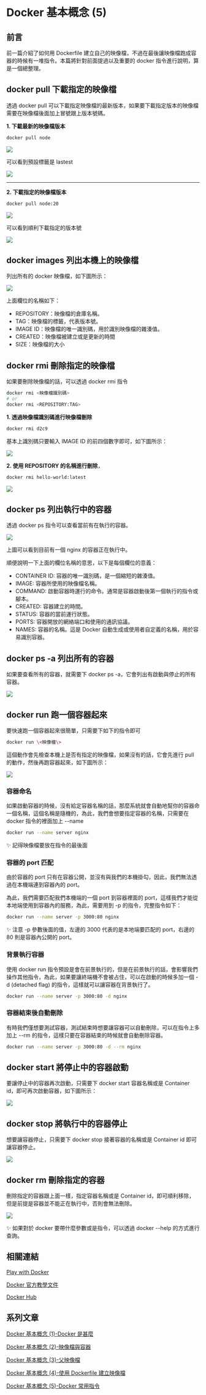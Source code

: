 # Docker 基本概念 (5)

## 前言

前一篇介紹了如何用 Dockerfile 建立自己的映像檔，不過在最後讓映像檔跑成容器的時候有一堆指令。本篇將針對前面提過以及重要的 docker 指令進行說明，算是一個總整理。

## docker pull 下載指定的映像檔
透過 docker pull 可以下載指定映像檔的最新版本，如果要下載指定版本的映像檔需要在映像檔後面加上冒號跟上版本號碼。

**1. 下載最新的映像檔版本**

```bash
docker pull node
```

![](./images/01.png)

可以看到預設標籤是 lastest

![](./images/02.png)

<hr>

**2. 下載指定的映像檔版本**
```bash
docker pull node:20
```

![](./images/03.png)

可以看到順利下載指定的版本號

![](./images/04.png)

## docker images 列出本機上的映像檔
列出所有的 docker 映像檔，如下圖所示：

![](./images/05.png)

上面欄位的名稱如下：
- REPOSITORY：映像檔的倉庫名稱。
- TAG：映像檔的標籤，代表版本號。
- IMAGE ID：映像檔的唯一識別碼，用於識別映像檔的雜湊值。
- CREATED：映像檔被建立或是更新的時間
- SIZE：映像檔的大小

## docker rmi 刪除指定的映像檔
如果要刪除映像檔的話，可以透過 docker rmi 指令

```bash
docker rmi <映像檔識別碼>
# or 
docker rmi <REPOSITORY:TAG>
```

**1. 透過映像檔識別碼進行映像檔刪除**
```bash
docker rmi d2c9
```

基本上識別碼只要輸入 IMAGE ID 的前四個數字即可，如下圖所示：

![](./images/06.png)

**2. 使用 REPOSITORY 的名稱進行刪除**，
```bash
docker rmi hello-world:latest
```

![](./images/07.png)

## docker ps 列出執行中的容器
透過 docker ps 指令可以查看當前有在執行的容器。

![](./images/08.png)

上圖可以看到目前有一個 nginx 的容器正在執行中。

順便說明一下上面的欄位名稱的意思，以下是每個欄位的意義：
- CONTAINER ID: 容器的唯一識別碼，是一個縮短的雜湊值。
- IMAGE: 容器所使用的映像檔名稱。
- COMMAND: 啟動容器時運行的命令。通常是容器啟動後第一個執行的指令或腳本。
- CREATED: 容器建立的時間。
- STATUS: 容器的當前運行狀態。
- PORTS: 容器開放的網絡端口和使用的通訊協議。
- NAMES: 容器的名稱。這是 Docker 自動生成或使用者自定義的名稱，用於容易識別容器。

## docker ps -a 列出所有的容器
如果要查看所有的容器，就需要下 docker ps -a，它會列出有啟動與停止的所有容器。

![](./images/09.png)

## docker run 跑一個容器起來
要快速跑一個容器起來很簡單，只需要下如下的指令即可
```bash
docker run \<映像檔\>
```

這個動作會先檢查本機上是否有指定的映像檔，如果沒有的話，它會先進行 pull 的動作，然後再跑容器起來，如下圖所示：

![](./images/10.png)

### 容器命名
如果啟動容器的時候，沒有給定容器名稱的話，那麼系統就會自動地幫你的容器命一個名稱，這個名稱是隨機的，為此，我們會想要指定容器的名稱，只需要在 docker 指令的裡面加上 --name

```bash
docker run --name server nginx
```

✨ 記得映像檔要放在指令的最後面

### 容器的 port 匹配
由於容器的 port 只有在容器公開，並沒有與我們的本機掛勾，因此，我們無法透過在本機端連到容器內的 port。

為此，我們需要匹配我們本機端的一個 port 到容器裡面的 port，這樣我們才能從本地端使用到容器內的服務，為此，需要用到 -p 的指令，完整指令如下：

```bash
docker run --name server -p 3000:80 nginx
```

✨ 注意 -p 參數後面的值，左邊的 3000 代表的是本地端要匹配的 port，右邊的 80 則是容器內公開的 port。

### 背景執行容器
使用 docker run 指令預設是會在前景執行的，但是在前景執行的話，會影響我們操作其他指令，為此，如果要讓終端機不會被占住，可以在啟動的時候多加一個 -d (detached flag) 的指令，這樣就可以讓容器在背景執行了。

```bash
docker run --name server -p 3000:80 -d nginx
```
### 容器結束後自動刪除
有時我們僅想要測試容器，測試結束時想要讓容器可以自動刪除，可以在指令上多加上 --rm 的指令，這樣只要在容器結束的時候就會自動刪除容器。

```bash
docker run --name server -p 3000:80 -d --rm nginx
```

## docker start 將停止中的容器啟動
要讓停止中的容器再次啟動，只需要下 docker start 容器名稱或是 Container id，即可再次啟動容器，如下圖所示：

![](./images/11.png)

## docker stop 將執行中的容器停止
想要讓容器停止，只需要下 docker stop 接著容器的名稱或是 Container id 即可讓容器停止。

![](./images/12.png)

## docker rm 刪除指定的容器
刪除指定的容器跟上面一樣，指定容器名稱或是 Container id，即可順利移除，但是前提是容器並不能正在執行中，否則會無法刪除。

![](./images/13.png)

✨ 如果對於 docker 要帶什麼參數或是指令，可以透過 docker --help 的方式進行查詢。

## 相關連結
[Play with Docker](https://labs.play-with-docker.com/)

[Docker 官方教學文件](https://docs.docker.com/guides/workshop/)

[Docker Hub](https://hub.docker.com/)


## 系列文章

[Docker 基本概念 (1)-Docker 是甚麼](https://bingfenghung.github.io/blog/articles/Docker%3C_%3E%3EDocker%20%E5%9F%BA%E6%9C%AC%E6%A6%82%E5%BF%B5%20(1))

[Docker 基本概念 (2)-映像檔與容器](https://bingfenghung.github.io/blog/articles/Docker%3C_%3E%3EDocker%20%E5%9F%BA%E6%9C%AC%E6%A6%82%E5%BF%B5%20(2))

[Docker 基本概念 (3)-父映像檔](https://bingfenghung.github.io/blog/articles/Docker%3C_%3E%3EDocker%20%E5%9F%BA%E6%9C%AC%E6%A6%82%E5%BF%B5%20(3))

[Docker 基本概念 (4)-使用 Dockerfile 建立映像檔](https://bingfenghung.github.io/blog/articles/Docker%3C_%3E%3EDocker%20%E5%9F%BA%E6%9C%AC%E6%A6%82%E5%BF%B5%20(4))

[Docker 基本概念 (5)-Docker 常用指令](https://bingfenghung.github.io/blog/articles/Docker%3C_%3E%3EDocker%20%E5%9F%BA%E6%9C%AC%E6%A6%82%E5%BF%B5%20(5))